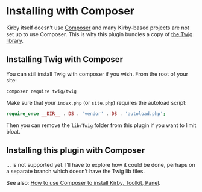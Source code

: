 # Installing with Composer

Kirby itself doesn’t use [Composer](https://getcomposer.org/) and many Kirby-based projects are not set up to use Composer. This is why this plugin bundles a copy of [the Twig library](http://twig.sensiolabs.org/).


## Installing Twig with Composer

You can still install Twig with composer if you wish. From the root of your site:

```
composer require twig/twig
```

Make sure that your `index.php` (or `site.php`) requires the autoload script:

```php
require_once __DIR__ . DS . 'vendor' . DS . 'autoload.php';
```

Then you can remove the `lib/Twig` folder from this plugin if you want to limit bloat.


## Installing this plugin with Composer

… is not supported yet. I’ll have to explore how it could be done, perhaps on a separate branch which doesn’t have the Twig lib files.

See also: [How to use Composer to install Kirby, Toolkit, Panel](https://forum.getkirby.com/t/how-to-use-composer-to-install-kirby-toolkit-panel/2850).
